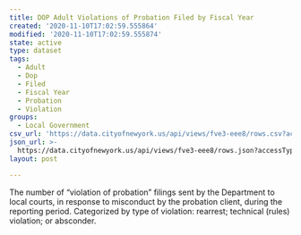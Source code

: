 ```yaml
---
title: DOP Adult Violations of Probation Filed by Fiscal Year
created: '2020-11-10T17:02:59.555864'
modified: '2020-11-10T17:02:59.555874'
state: active
type: dataset
tags:
  - Adult
  - Dop
  - Filed
  - Fiscal Year
  - Probation
  - Violation
groups:
  - Local Government
csv_url: 'https://data.cityofnewyork.us/api/views/fve3-eee8/rows.csv?accessType=DOWNLOAD'
json_url: >-
  https://data.cityofnewyork.us/api/views/fve3-eee8/rows.json?accessType=DOWNLOAD
layout: post

---
```

The number of “violation of probation” filings sent by the Department to local courts, in response to misconduct by the probation client, during the reporting period.  Categorized by type of violation: rearrest; technical (rules) violation; or absconder.
